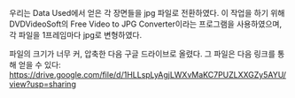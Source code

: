 우리는 Data Used에서 얻은 각 장면들을 jpg 파일로 전환하였다. 이 작업을 하기 위해 DVDVideoSoft의 Free Video to JPG Converter이라는 프로그램을 사용하였으며, 각 파일을 1프레임마다 jpg로 변형하였다.

파일의 크기가 너무 커, 압축한 다음 구글 드라이브로 올렸다.
그 파일은 다음 링크를 통해 얻을 수 있다:
https://drive.google.com/file/d/1HLLspLyAgjLWXvMaKC7PUZLXXGZy5AYU/view?usp=sharing
